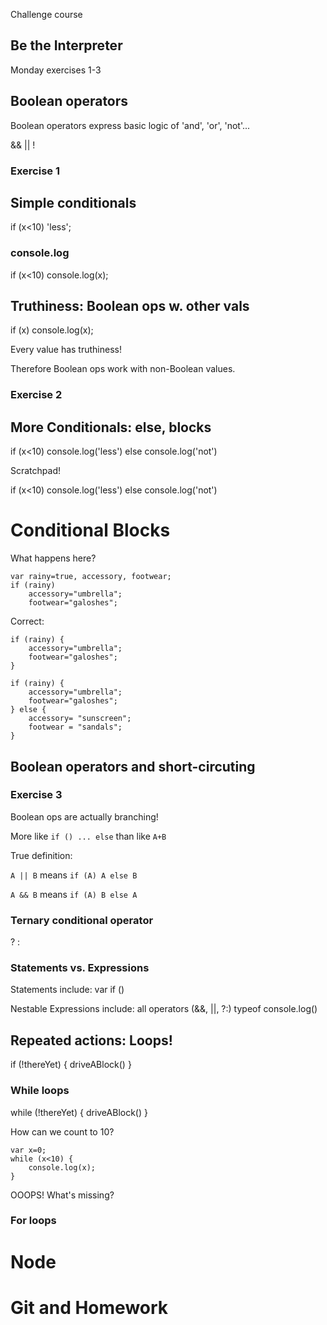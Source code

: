 Challenge course

## Be the Interpreter

Monday exercises 1-3

## Boolean operators

Boolean operators express basic logic of 'and', 'or', 'not'...

&&
||
!


### Exercise 1





## Simple conditionals

if (x<10) 'less';

### console.log

if (x<10) console.log(x);



## Truthiness: Boolean ops w. other vals

if (x) console.log(x);

Every value has truthiness!

Therefore Boolean ops work with non-Boolean values.


### Exercise 2

## More Conditionals: else, blocks

if (x<10) console.log('less') else console.log('not')

Scratchpad!

if (x<10)
	console.log('less')
else
	console.log('not')


# Conditional Blocks
What happens here?

```
var rainy=true, accessory, footwear;
if (rainy)
	accessory="umbrella";
	footwear="galoshes";
```

Correct:
```
if (rainy) {
	accessory="umbrella";
	footwear="galoshes";
}
```

```
if (rainy) {
	accessory="umbrella";
	footwear="galoshes";
} else {
	accessory= "sunscreen";
	footwear = "sandals";
}
```


## Boolean operators and short-circuting

### Exercise 3

Boolean ops are actually branching!

More like `if () ... else`
than like `A+B`

True definition: 

`A || B` means
`if (A) A else B`

`A && B` means
`if (A) B else A`


### Ternary conditional operator

? :


### Statements vs. Expressions

Statements include:
var
if ()

Nestable Expressions include:
all operators (&&, ||, ?:)
typeof
console.log()


## Repeated actions: Loops!

if (!thereYet) {
	driveABlock()
}

### While loops

while (!thereYet) {
	driveABlock()
}

How can we count to 10?

```
var x=0;
while (x<10) {
	console.log(x);
}
```
OOOPS! What's missing?



### For loops



# Node

# Git and Homework
